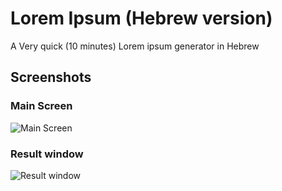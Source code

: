 # Lorem Ipsum (Hebrew version)

A Very quick (10 minutes) Lorem ipsum generator in Hebrew

## Screenshots
### Main Screen
![Main Screen](http://f.cl.ly/items/240b2M05203L1U0W3y1G/Screen%20Shot%202012-02-13%20at%204.05.32%20PM.png)
### Result window
![Result window](http://f.cl.ly/items/0007361a0F430I3Q2h26/Screen%20Shot%202012-02-13%20at%204.06.49%20PM.png)
